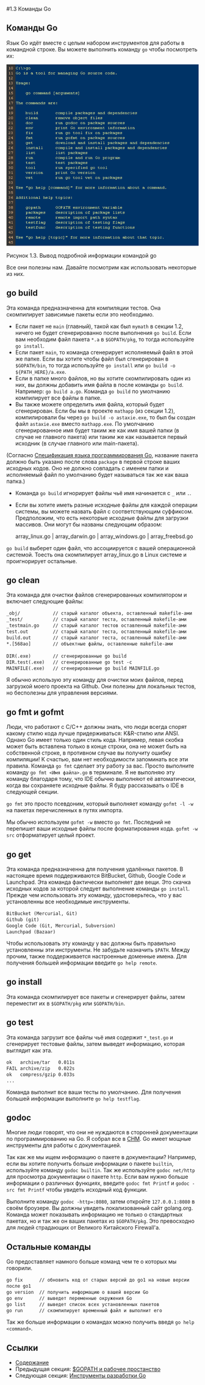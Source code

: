 #1.3 Команды Go

## Команды Go

Язык Go идёт вместе с целым набором инструментов для работы в командной строке. Вы можете выполнить команду `go` чтобы посмотреть их:

![](images/1.3.go.png?raw=true)

Рисунок 1.3. Вывод подробной информации командой go 

Все они полезны нам. Давайте посмотрим как использовать некоторые из них.

## go build

Эта команда предназначенна для компиляции тестов. Она скомпилирует зависимые пакеты если это необходимо.

- Если пакет не `main` (главный), такой как был `mymath` в секции 1.2, ничего не будет сгенерированно после выполнения `go build`. Если вам необходим файл пакета `*.a` в `$GOPATH/pkg`, то тогда используйте `go install`. 
- Если пакет `main`, то команда сгенерирует исполняемый файл в этой же папке. Если вы хотите чтобы файл был сгенерирован в `$GOPATH/bin`, то тогда используйте `go install` или `go build -o ${PATH_HERE}/a.exe`.
- Если в папке много файлов, но вы хотите скомпилировать один из них, вы должны добавить имя файла в после команды `go build`. Например: `go build a.go`. Команда `go build` по умолчанию компилирует все файлы в папке.
- Вы также можете определить имя файла, который будет сгенерирован. Если бы мы в проекте `mathapp` (из секции 1.2), компилировали бы через `go build -o astaxie.exe`, то был бы создан файл `astaxie.exe` вместо `mathapp.exe`. По умолчанию сгенерированное имя будет таким же как имя вашей папки (в случае не главного пакета) или таким же как называется первый исходник (в случае главного или main-пакета).		

(Согласно [Спецификация языка программирования Go](https://golang.org/ref/spec), название пакета должно быть указано после слова `package` в первой строке ваших исходных кодов. Оно не должно совпадать с именем папки и исполняемый файл по умолчанию будет называться так же как ваша папка.)

- Команда `go build` игнорирует файлы чьё имя начинается с `_` или `.`.
- Если вы хотите иметь разные исходные файлы для каждой операции системы, вы можете назвать файл с соответствующим суффиксом. Предположим, что есть некоторые исходные файлы для загрузки массивов. Они могут бы названы следующим образом:
	
	array_linux.go | array_darwin.go | array_windows.go | array_freebsd.go
	
`go build` выберет один файл, что ассоциируется с вашей операционной системой. Тоесть она скомпилирует array_linux.go в Linux системе и проигнорирует остальные.

## go clean

Эта команда для очистки файлов сгенерированных компилятором и включает следующие файлы:
	
	_obj/            // старый каталог объекта, оставленный makefile-aми
	_test/           // старый каталог теста, оставленный makefile-aми
	_testmain.go     // старый каталог тестов оставленный makefile-aми
	test.out         // старый каталог теста, оставленный makefile-aми
	build.out        // старый каталог теста, оставленный makefile-aми
	*.[568ao]        // объектные файлы, оставленныe makefile-aми

	DIR(.exe)        // сгенерированные go build
	DIR.test(.exe)   // сгенерированные go test -c
	MAINFILE(.exe)   // сгенерированные go build MAINFILE.go
	
Я обычно использую эту команду для очистки моих файлов, перед загрузкой моего проекта на Github. Они полезны для локальных тестов, но бесполезны для управления версиями.

## go fmt и gofmt

Люди, что работают с С/C++ должны знать, что люди всегда спорят какому стилю кода лучше придерживаться: K&R-стилю или ANSI. Однако Go имеет только один стиль кода.
Например, левая скобка может быть вставлена только в конце строки, она не может быть на собственной строке, в противном случае вы получиту ошибку компиляции! К счастью, вам нет необходимости запоминать все эти правила. Команда `go fmt` сделает эту работу за вас. Просто выполните команду `go fmt <Имя файла>.go` в терминале. Я не выполняю эту команду благодаря тому, что IDE обычно выполняют её автоматически, когда вы сохраняете исходные файлы. Я буду рассказывать о IDE в следующей секции. 

`go fmt` это просто псевдоним, который выполняет команду `gofmt -l -w` на пакетах перечисленных в путях импорта.

Мы обычно используем `gofmt -w` вместо `go fmt`. Последний не перепишет ваши исходные файлы после форматирования кода. `gofmt -w src` отформатирует целый проект.

## go get

Эта команда предназначенна для получения удалённых пакетов. В настоящее время поддерживаются BitBucket, Github, Google Code и Launchpad. Эта команда фактически выполняет две вещи. Это скачка исходных кодов за которой следует выполнение команды `go install`. Прежде чем использовать эту команду, удостоверьтесь, что у вас установленны все необходимые инструменты.

	BitBucket (Mercurial, Git)
	Github (git)
	Google Code (Git, Mercurial, Subversion)
	Launchpad (Bazaar)
	
Чтобы использовать эту команду у вас должны быть правильно установленны эти инструменты. Не забудьте назначить `$PATH`. Между прочим, также поддерживается настроенные доменные имена. Для получения большей информации введите `go help remote`.

## go install

Эта команда скомпилирует все пакеты и сгенерирует файлы, затем переместит их в `$GOPATH/pkg` или `$GOPATH/bin`.

## go test

Эта команда загрузит все файлы чьё имя содержит `*_test.go` и сгенерирует тестовые файлы, затем выведет информацию, которая выглядит как эта.

	ok   archive/tar   0.011s
	FAIL archive/zip   0.022s
	ok   compress/gzip 0.033s
	...
	
Команда выполнит все ваши тесты по умолчанию. Для получения большей информации выполните `go help testflag`.

## godoc

Многие люди говорят, что они не нуждаются в сторонней документации по программированию на Go. Я собрал все в [CHM](https://github.com/astaxie/godoc). Go имеет мощные инструменты для работы с документацией.

Так как же мы ищем информацию о пакете в документации? Например, если вы хотите получить больше информации о пакете `builtin`, используйте команду `godoc builtin`. Так же используйте `godoc net/http` для просмотра документации о пакете `http`. Если вам нужно больше информации о различных функциях, введите `godoc fmt Printf` и `godoc -src fmt Printf` чтобы увидеть исходный код функции.

Выполните команду `godoc -http=:8080`, затем откройте `127.0.0.1:8080` в своём броузере. Вы должны увидеть локализованный сайт golang.org. Команда может показывать информацию не только о стандартных пакетах, но и так же он ваших пакетах из `$GOPATH/pkg`. Это превосходно для людей страдающих от Великого Китайского Firewall'a.  

## Остальные команды

Go предоставляет намного больше команд чем те о которых мы говорили.

	go fix 		// обновить код от старых версий до go1 на новые версии после go1
	go version 	// получить информацию о вашей версии Go
	go env 		// выведет переменные окружения Go
	go list 	// выведет список всех установленных пакетов
	go run 		// скомпилирует временный файл и выполнит его

Так же больше информации о командах можно получить введя `go help <command>`.
	
## Ссылки

- [Содержание](preface.md)
- Предыдущая секция: [$GOPATH и рабочее простанство](01.2.md)
- Следующая секция: [Инструменты разработки Go](01.4.md)
